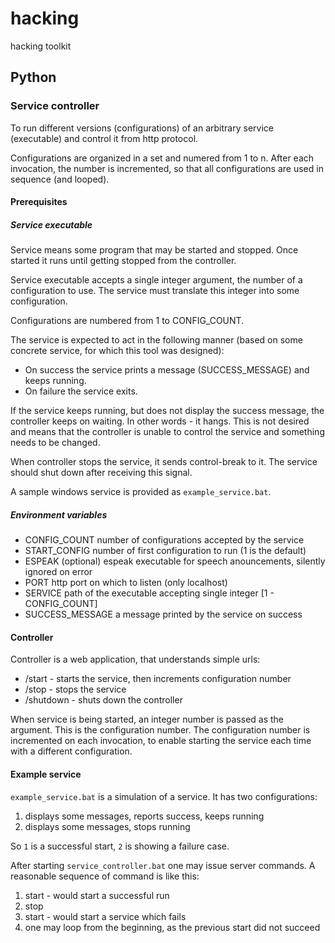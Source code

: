 # hacking
hacking toolkit

## Python

### Service controller

To run different versions (configurations) of an arbitrary service (executable) and control it from
http protocol.

Configurations are organized in a set and numered from 1 to n.
After each invocation, the number is incremented, so that all configurations are used in sequence
(and looped).

#### Prerequisites

##### Service executable

Service means some program that may be started and stopped.
Once started it runs until getting stopped from the controller.

Service executable accepts a single integer argument, the number of a configuration to use.
The service must translate this integer into some configuration.

Configurations are numbered from 1 to CONFIG_COUNT.

The service is expected to act in the following manner (based on some concrete service,
for which this tool was designed):

- On success the service prints a message (SUCCESS_MESSAGE) and keeps running.
- On failure the service exits.

If the service keeps running, but does not display the success message, the controller keeps on waiting.
In other words - it hangs.
This is not desired and means that the controller is unable to control the service
and something needs to be changed.

When controller stops the service, it sends control-break to it.
The service should shut down after receiving this signal.

A sample windows service is provided as `example_service.bat`.

##### Environment variables

- CONFIG_COUNT number of configurations accepted by the service
- START_CONFIG number of first configuration to run (1 is the default)
- ESPEAK (optional) espeak executable for speech anouncements, silently ignored on error
- PORT http port on which to listen (only localhost)
- SERVICE path of the executable accepting single integer [1 - CONFIG_COUNT]
- SUCCESS_MESSAGE a message printed by the service on success

#### Controller

Controller is a web application, that understands simple urls:

- /start - starts the service, then increments configuration number
- /stop - stops the service
- /shutdown - shuts down the controller

When service is being started, an integer number is passed as the argument.
This is the configuration number.
The configuration number is incremented on each invocation, to enable
starting the service each time with a different configuration.

#### Example service

`example_service.bat` is a simulation of a service. It has two configurations:

1. displays some messages, reports success, keeps running
2. displays some messages, stops running

So `1` is a successful start, `2` is showing a failure case.

After starting `service_controller.bat` one may issue server commands.
A reasonable sequence of command is like this:

1. start - would start a successful run
1. stop
1. start - would start a service which fails
1. one may loop from the beginning, as the previous start did not succeed
